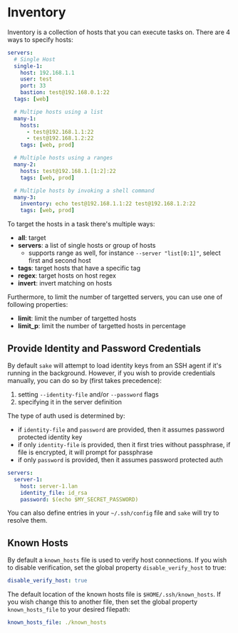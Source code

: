# Inventory

Inventory is a collection of hosts that you can execute tasks on. There are 4 ways to specify hosts:

```yaml
servers:
  # Single Host
  single-1:
    host: 192.168.1.1
    user: test
    port: 33
    bastion: test@192.168.0.1:22
  tags: [web]

  # Multipe hosts using a list
  many-1:
    hosts:
      - test@192.168.1.1:22
      - test@192.168.1.2:22
    tags: [web, prod]

  # Multiple hosts using a ranges
  many-2:
    hosts: test@192.168.1.[1:2]:22
    tags: [web, prod]

  # Multiple hosts by invoking a shell command
  many-3:
    inventory: echo test@192.168.1.1:22 test@192.168.1.2:22
    tags: [web, prod]
```

To target the hosts in a task there's multiple ways:

- **all**: target
- **servers**: a list of single hosts or group of hosts
  - supports range as well, for instance `--server "list[0:1]"`, select first and second host
- **tags**: target hosts that have a specific tag
- **regex**: target hosts on host regex
- **invert**: invert matching on hosts

Furthermore, to limit the number of targetted servers, you can use one of following properties:

- **limit**: limit the number of targetted hosts
- **limit_p**: limit the number of targetted hosts in percentage

## Provide Identity and Password Credentials

By default `sake` will attempt to load identity keys from an SSH agent if it's running in the background. However, if you wish to provide credentials manually, you can do so by (first takes precedence):

1. setting `--identity-file` and/or `--password` flags
2. specifying it in the server definition

The type of auth used is determined by:

- if `identity-file` and `password` are provided, then it assumes password protected identity key
- if only `identity-file` is provided, then it first tries without passphrase, if file is encrypted, it will prompt for passphrase
- if only `password` is provided, then it assumes password protected auth

```yaml
servers:
  server-1:
    host: server-1.lan
    identity_file: id_rsa
    password: $(echo $MY_SECRET_PASSWORD)
```

You can also define entries in your `~/.ssh/config` file and `sake` will try to resolve them.

## Known Hosts

By default a `known_hosts` file is used to verify host connections. If you wish to disable verification, set the global property `disable_verify_host` to true:

```yaml
disable_verify_host: true
```

The default location of the known hosts file is `$HOME/.ssh/known_hosts`. If you wish change this to another file, then set the global property `known_hosts_file` to your desired filepath:

```yaml
known_hosts_file: ./known_hosts
```

